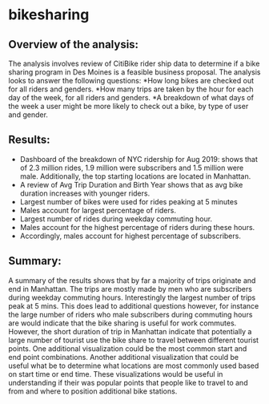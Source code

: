 # bikesharing

## Overview of the analysis: 
The analysis involves review of CitiBike rider ship data to determine if a bike sharing program in Des Moines is a feasible business proposal. 
The analysis looks to answer the following questions:
*How long bikes are checked out for all riders and genders.
*How many trips are taken by the hour for each day of the week, for all riders and genders.
*A breakdown of what days of the week a user might be more likely to check out a bike, by type of user and gender.

## Results:

* Dashboard of the breakdown of NYC ridership for Aug 2019: shows that of 2.3 million rides, 1.9 million were subscribers and 1.5 million were male. Additionally, the top starting locations are located in Manhattan. 
* A review of Avg Trip Duration and Birth Year shows that as avg bike duration increases with younger riders. 
* Largest number of bikes were used for rides peaking at 5 minutes
* Males account for largest percentage of riders.
* Largest number of rides during weekday commuting hour.
* Males account for the highest percentage of riders during these hours.
* Accordingly, males account for highest percentage of subscribers.

## Summary: 
A summary of the results shows that by far a majority of trips originate and end in Manhattan. The trips are mostly made by men who are subscribers during weekday commuting hours. 
Interestingly the largest number of trips peak at 5 mins. This does lead to additional questions however, for instance the large number of riders who male subscribers during commuting hours are would indicate that the bike sharing is useful for work commutes. However, the short duration of trip in Manhattan indicate that potentially a large number of tourist use the bike share to travel between different tourist points.
One additional visualization could be the most common start and end point combinations. Another additional visualization that could be useful what be to determine what locations are most commonly used based on start time or end time.
These visualizations would be useful in understanding if their was popular points that people like to travel to and from and where to position additional bike stations.
